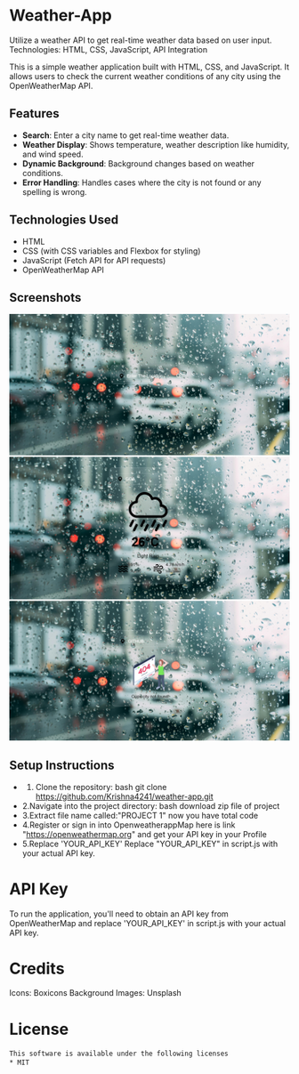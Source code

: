 # Weather-App
Utilize a weather API to get real-time weather data based on user input.  Technologies: HTML, CSS, JavaScript, API Integration

This is a simple weather application built with HTML, CSS, and JavaScript. It allows users to check the current weather conditions of any city using the OpenWeatherMap API.

## Features

- **Search**: Enter a city name to get real-time weather data.
- **Weather Display**: Shows temperature, weather description like humidity, and wind speed.
- **Dynamic Background**: Background changes based on weather conditions.
- **Error Handling**: Handles cases where the city is not found or any spelling is wrong.

## Technologies Used

- HTML
- CSS (with CSS variables and Flexbox for styling)
- JavaScript (Fetch API for API requests)
- OpenWeatherMap API

## Screenshots

![image alt](https://github.com/Krishna4241/Weather-App/blob/f194ed147b2d657afb6eb0d3edbf0f0bea22a99b/Screenshot%20_1.jpeg)
![image alt](https://github.com/Krishna4241/Weather-App/blob/f6f577f46ec31bd115ab1240f303d66a81cb9128/Screenshot_2.jpeg)
![image alt](https://github.com/Krishna4241/Weather-App/blob/f6f577f46ec31bd115ab1240f303d66a81cb9128/Screenshot_3.jpeg)




## Setup Instructions

- 1. Clone the repository:
    bash
   git clone https://github.com/Krishna4241/weather-app.git
- 2.Navigate into the project directory:
    bash
   download zip file of project
- 3.Extract file name called:"PROJECT 1"
   now you have total code
- 4.Register or sign in into OpenweatherappMap
  here is link "https://openweathermap.org"
   and get your API key in your Profile
- 5.Replace 'YOUR_API_KEY'
   Replace "YOUR_API_KEY" in script.js with your actual API key.


   
# API Key
  To run the application, you'll need to obtain an API key from OpenWeatherMap and replace 'YOUR_API_KEY' in script.js with your actual API key.

  
# Credits
  Icons: Boxicons
  Background Images: Unsplash 

  
# License
    This software is available under the following licenses
    * MIT   
